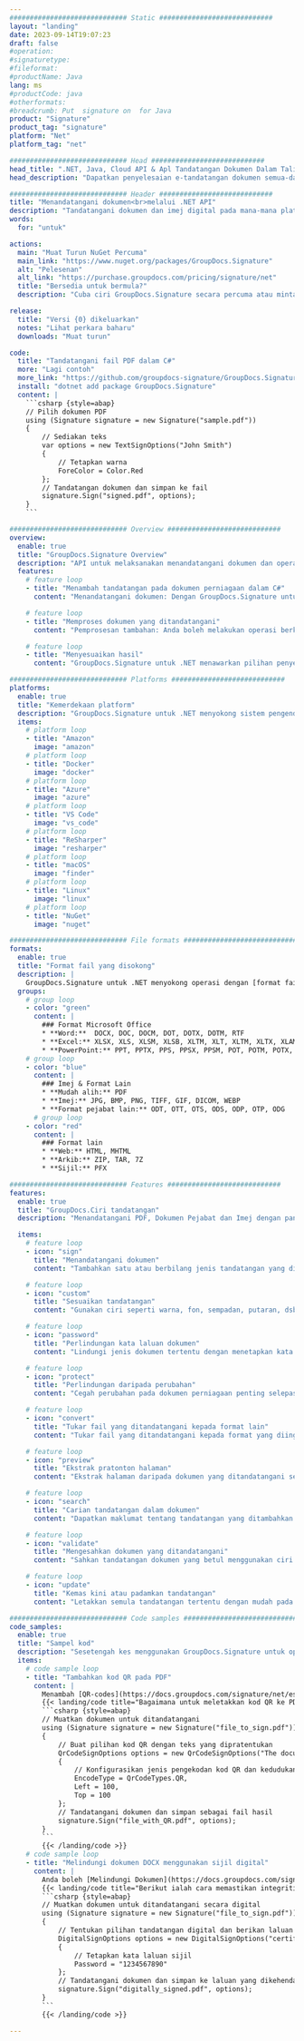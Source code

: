 ```yaml
---
############################# Static ############################
layout: "landing"
date: 2023-09-14T19:07:23
draft: false
#operation: 
#signaturetype: 
#fileformat: 
#productName: Java
lang: ms
#productCode: java
#otherformats: 
#breadcrumb: Put  signature on  for Java
product: "Signature"
product_tag: "signature"
platform: "Net"
platform_tag: "net"

############################# Head ############################
head_title: ".NET, Java, Cloud API & Apl Tandatangan Dokumen Dalam Talian"
head_description: "Dapatkan penyelesaian e-tandatangan dokumen semua-dalam-satu untuk .NET, Java dan aplikasi berasaskan awan. Tandatangani format dokumen biasa dalam talian menggunakan ciri seret dan lepas mudah"

############################# Header ############################
title: "Menandatangani dokumen<br>melalui .NET API"
description: "Tandatangani dokumen dan imej digital pada mana-mana platform menggunakan API fleksibel dan penyelesaian berasaskan aplikasi kami untuk pengaturcara dan pengguna akhir."
words:
  for: "untuk"

actions:
  main: "Muat Turun NuGet Percuma"
  main_link: "https://www.nuget.org/packages/GroupDocs.Signature"
  alt: "Pelesenan"
  alt_link: "https://purchase.groupdocs.com/pricing/signature/net"
  title: "Bersedia untuk bermula?"
  description: "Cuba ciri GroupDocs.Signature secara percuma atau minta lesen"

release:
  title: "Versi {0} dikeluarkan"
  notes: "Lihat perkara baharu"
  downloads: "Muat turun"

code:
  title: "Tandatangani fail PDF dalam C#"
  more: "Lagi contoh"
  more_link: "https://github.com/groupdocs-signature/GroupDocs.Signature-for-.NET"
  install: "dotnet add package GroupDocs.Signature"
  content: |
    ```csharp {style=abap}   
    // Pilih dokumen PDF
    using (Signature signature = new Signature("sample.pdf"))
    {
        // Sediakan teks
        var options = new TextSignOptions("John Smith")
        {
            // Tetapkan warna
            ForeColor = Color.Red
        };
        // Tandatangan dokumen dan simpan ke fail
        signature.Sign("signed.pdf", options);
    }
    ```

############################# Overview ############################
overview:
  enable: true
  title: "GroupDocs.Signature Overview"
  description: "API untuk melaksanakan menandatangani dokumen dan operasi berkaitan dalam aplikasi .NET"
  features:
    # feature loop
    - title: "Menambah tandatangan pada dokumen perniagaan dalam C#"
      content: "Menandatangani dokumen: Dengan GroupDocs.Signature untuk .NET, anda boleh menambah pelbagai jenis tandatangan, seperti teks, imej, kod bar dan sijil digital, pada dokumen PDF dan Office. API ini membolehkan anda menandatangani dokumen anda dengan hampir semua jenis data, termasuk metadata tersembunyi."

    # feature loop
    - title: "Memproses dokumen yang ditandatangani"
      content: "Pemprosesan tambahan: Anda boleh melakukan operasi berkuasa pada dokumen yang ditandatangani menggunakan GroupDocs.Signature. Ini termasuk mencari tandatangan sedia ada dalam dokumen perniagaan dan mengesahkannya menggunakan kriteria tertentu. Selain itu, anda boleh mendapatkan semula maklumat dokumen dan halaman pratonton melalui .NET API ini."

    # feature loop
    - title: "Menyesuaikan hasil"
      content: "GroupDocs.Signature untuk .NET menawarkan pilihan penyesuaian yang meluas. Anda boleh meletakkan tandatangan dengan tepat di mana-mana sahaja pada halaman dokumen dan melaraskan penampilannya menggunakan pelbagai tetapan. Tambahan pula, API ini menyokong penyimpanan dokumen yang diproses dalam pelbagai format yang disokong."

############################# Platforms ############################
platforms:
  enable: true
  title: "Kemerdekaan platform"
  description: "GroupDocs.Signature untuk .NET menyokong sistem pengendalian, rangka kerja dan pengurus pakej berikut"
  items:
    # platform loop
    - title: "Amazon"
      image: "amazon"
    # platform loop
    - title: "Docker"
      image: "docker"
    # platform loop
    - title: "Azure"
      image: "azure"
    # platform loop
    - title: "VS Code"
      image: "vs_code"
    # platform loop
    - title: "ReSharper"
      image: "resharper"
    # platform loop
    - title: "macOS"
      image: "finder"
    # platform loop
    - title: "Linux"
      image: "linux"
    # platform loop
    - title: "NuGet"
      image: "nuget"

############################# File formats ############################
formats:
  enable: true
  title: "Format fail yang disokong"
  description: |
    GroupDocs.Signature untuk .NET menyokong operasi dengan [format fail](https://docs.groupdocs.com/signature/net/supported-document-formats/) berikut.
  groups:
    # group loop
    - color: "green"
      content: |
        ### Format Microsoft Office
        * **Word:**  DOCX, DOC, DOCM, DOT, DOTX, DOTM, RTF
        * **Excel:** XLSX, XLS, XLSM, XLSB, XLTM, XLT, XLTM, XLTX, XLAM, SXC, SpreadsheetML
        * **PowerPoint:** PPT, PPTX, PPS, PPSX, PPSM, POT, POTM, POTX, PPTM
    # group loop
    - color: "blue"
      content: |
        ### Imej & Format Lain
        * **Mudah alih:** PDF
        * **Imej:** JPG, BMP, PNG, TIFF, GIF, DICOM, WEBP
        * **Format pejabat lain:** ODT, OTT, OTS, ODS, ODP, OTP, ODG
      # group loop
    - color: "red"
      content: |
        ### Format lain
        * **Web:** HTML, MHTML
        * **Arkib:** ZIP, TAR, 7Z
        * **Sijil:** PFX

############################# Features ############################
features:
  enable: true
  title: "GroupDocs.Ciri tandatangan"
  description: "Menandatangani PDF, Dokumen Pejabat dan Imej dengan pantas dan tepat"

  items:
    # feature loop
    - icon: "sign"
      title: "Menandatangani dokumen"
      content: "Tambahkan satu atau berbilang jenis tandatangan yang disokong dengan tepat pada mana-mana kedudukan tertentu pada dokumen perniagaan."

    # feature loop
    - icon: "custom"
      title: "Sesuaikan tandatangan"
      content: "Gunakan ciri seperti warna, fon, sempadan, putaran, dsb., untuk mengkonfigurasi penampilan tandatangan."

    # feature loop
    - icon: "password"
      title: "Perlindungan kata laluan dokumen"
      content: "Lindungi jenis dokumen tertentu dengan menetapkan kata laluan selepas menandatangani."

    # feature loop
    - icon: "protect"
      title: "Perlindungan daripada perubahan"
      content: "Cegah perubahan pada dokumen perniagaan penting selepas melampirkan tandatangan dengan sijil digital."

    # feature loop
    - icon: "convert"
      title: "Tukar fail yang ditandatangani kepada format lain"
      content: "Tukar fail yang ditandatangani kepada format yang diingini, seperti menyimpan dokumen Word sebagai PDF."

    # feature loop
    - icon: "preview"
      title: "Ekstrak pratonton halaman"
      content: "Ekstrak halaman daripada dokumen yang ditandatangani sebagai imej individu untuk pemprosesan masa hadapan."

    # feature loop
    - icon: "search"
      title: "Carian tandatangan dalam dokumen"
      content: "Dapatkan maklumat tentang tandatangan yang ditambahkan sebelum ini dalam dokumen tertentu."

    # feature loop
    - icon: "validate"
      title: "Mengesahkan dokumen yang ditandatangani"
      content: "Sahkan tandatangan dokumen yang betul menggunakan ciri pengesahan."

    # feature loop
    - icon: "update"
      title: "Kemas kini atau padamkan tandatangan"
      content: "Letakkan semula tandatangan tertentu dengan mudah pada halaman, ubah suai teksnya atau padamkannya tanpa sebarang masalah."

############################# Code samples ############################
code_samples:
  enable: true
  title: "Sampel kod"
  description: "Sesetengah kes menggunakan GroupDocs.Signature untuk operasi .NET biasa"
  items:
    # code sample loop
    - title: "Tambahkan kod QR pada PDF"
      content: |
        Menambah [QR-codes](https://docs.groupdocs.com/signature/net/esign-document-with-qr-code-signature/) pada halaman tertentu dokumen PDF boleh meningkatkan proses perniagaan. Di bawah ialah contoh cara menambah kod QR menggunakan GroupDocs.Signature.
        {{< landing/code title="Bagaimana untuk meletakkan kod QR ke PDF.">}}
        ```csharp {style=abap}
        // Muatkan dokumen untuk ditandatangani
        using (Signature signature = new Signature("file_to_sign.pdf"))
        {
            // Buat pilihan kod QR dengan teks yang dipratentukan
            QrCodeSignOptions options = new QrCodeSignOptions("The document is approved by John Smith")
            {
                // Konfigurasikan jenis pengekodan kod QR dan kedudukan pada halaman
                EncodeType = QrCodeTypes.QR,
                Left = 100,
                Top = 100
            };
            // Tandatangani dokumen dan simpan sebagai fail hasil
            signature.Sign("file_with_QR.pdf", options);
        }
        ```
        {{< /landing/code >}}
    # code sample loop
    - title: "Melindungi dokumen DOCX menggunakan sijil digital"
      content: |
        Anda boleh [Melindungi Dokumen](https://docs.groupdocs.com/signature/net/esign-document-with-digital-signature/) menggunakan tandatangan peribadi atau korporat yang disimpan sebagai sijil digital. Dokumen yang dilindungi sedemikian tidak boleh diubah suai tanpa membatalkan tandatangan.
        {{< landing/code title="Berikut ialah cara memastikan integriti dokumen.">}}
        ```csharp {style=abap}   
        // Muatkan dokumen untuk ditandatangani secara digital
        using (Signature signature = new Signature("file_to_sign.pdf"))
        {
            // Tentukan pilihan tandatangan digital dan berikan laluan ke fail sijil
            DigitalSignOptions options = new DigitalSignOptions("certificate.pfx")
            {
                // Tetapkan kata laluan sijil
                Password = "1234567890"
            };
            // Tandatangani dokumen dan simpan ke laluan yang dikehendaki
            signature.Sign("digitally_signed.pdf", options);
        }
        ```
        {{< /landing/code >}}

---
```


